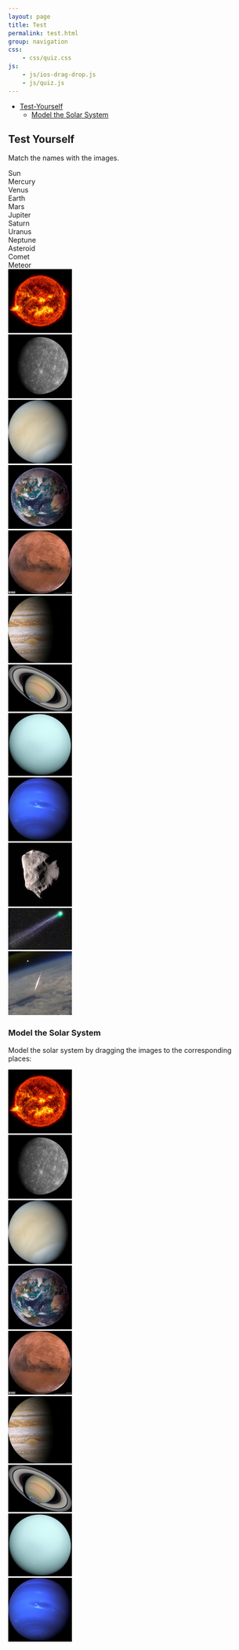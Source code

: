 ```yaml
---
layout: page
title: Test
permalink: test.html
group: navigation
css:
    - css/quiz.css
js:
    - js/ios-drag-drop.js
    - js/quiz.js
---
```


* [Test-Yourself](#test-yourself)
  * [Model the Solar System](#model-the-solar-system)

## Test Yourself
Match the names with the images.

<script>
window.onload = function init() {
    // Quizzes have to be in order to match with answerers.
    //
    // config = { // default values
    //     trailMode: false,
    //     alertResult: true,
    //     randomDestination: true,
    //     infoWrong: '',
    //     answerId: 'answerDiv', // needs to be unique
    //     questionId: 'questionDiv', // needs to be unique
    //     answerItems: '.dragDropSmallBox',
    //     destinationClass: 'destinationBox',
    // };
    var quiz1 = new DragDropQuiz({
        trailMode: false,
        alertResult: true,
        infoWrong: 'You can catch-up on the Solar System <a href="solar-system.html">here</a> and small bodies <a href="small-bodies.html">here</a>',
        answerId: 'answerDiv1',
        questionId: 'questionDiv1',
    });
    var quiz2 = new DragDropQuiz({
        trailMode: false,
        alertResult: true,
        randomDestination: false,
        infoWrong: 'You can catch-up on the Solar System <a href="solar-system.html">here</a>.',
        answerId: 'answerDiv2',
        questionId: 'questionDiv2',
        answerItems: '.draggable',
        destinationClass: 'destinationBox',
    });
};

var iosDragDropShim = { enableEnterLeave: true };
</script>

<div id="overlay" onclick='showNotice()'></div>

<div class="dragScriptContainer">
    <div id="answerDiv1">
        <div class="dragDropSmallBox">Sun</div>
        <div class="dragDropSmallBox">Mercury</div>
        <div class="dragDropSmallBox">Venus</div>
        <div class="dragDropSmallBox">Earth</div>
        <div class="dragDropSmallBox">Mars</div>
        <div class="dragDropSmallBox">Jupiter</div>
        <div class="dragDropSmallBox">Saturn</div>
        <div class="dragDropSmallBox">Uranus</div>
        <div class="dragDropSmallBox">Neptune</div>
        <div class="dragDropSmallBox">Asteroid</div>
        <div class="dragDropSmallBox">Comet</div>
        <div class="dragDropSmallBox">Meteor</div>
    </div>
    <div id="questionDiv1">
        <div class="col">
            <div class="imgContainer"><img src="img/130/sun.jpg" alt="Our Sun"></div>
            <div class="destinationBox"></div>
        </div>
        <div class="col">
            <div class="imgContainer"><img src="img/130/mercury.jpg" alt="Mercury"></div>
            <div class="destinationBox"></div>
        </div>
        <div class="col">
            <div class="imgContainer"><img src="img/130/venus.jpg" alt="Venus"></div>
            <div class="destinationBox"></div>
        </div>
        <div class="col">
            <div class="imgContainer"><img src="img/130/earth.jpg" alt="Earth"></div>
            <div class="destinationBox"></div>
        </div>
        <div class="col">
            <div class="imgContainer"><img src="img/130/mars.jpg" alt="Mars"></div>
            <div class="destinationBox"></div>
        </div>
        <div class="col">
            <div class="imgContainer"><img src="img/130/jupiter.jpg" alt="Jupiter"></div>
            <div class="destinationBox"></div>
        </div>
        <div class="col">
            <div class="imgContainer"><img src="img/130/saturn.jpg" alt="Saturn"></div>
            <div class="destinationBox"></div>
        </div>
        <div class="col">
            <div class="imgContainer"><img src="img/130/uranus.jpg" alt="Uranus"></div>
            <div class="destinationBox"></div>
        </div>
        <div class="col">
            <div class="imgContainer"><img src="img/130/neptune.jpg" alt="Neptune"></div>
            <div class="destinationBox"></div>
        </div>
        <div class="col">
            <div class="imgContainer"><img src="img/130/asteroid.jpg" alt="Asteroid"></div>
            <div class="destinationBox"></div>
        </div>
        <div class="col">
            <div class="imgContainer"><img src="img/130/comet.jpg" alt="Comet"></div>
            <div class="destinationBox"></div>
        </div>
        <div class="col">
            <div class="imgContainer"><img src="img/130/ISS-meteor.jpg" alt="Meteor"></div>
            <div class="destinationBox"></div>
        </div>
    </div>
</div>

### Model the Solar System
Model the solar system by dragging the images to the corresponding places:

<div class="dragScriptContainer">
    <div id="answerDiv2">
        <div class="draggable"><img src="img/130/sun.jpg" alt="Our Sun"></div>
        <div class="draggable"><img src="img/130/mercury.jpg" alt="Mercury"></div>
        <div class="draggable"><img src="img/130/venus.jpg" alt="Venus"></div>
        <div class="draggable"><img src="img/130/earth.jpg" alt="Earth"></div>
        <div class="draggable"><img src="img/130/mars.jpg" alt="Mars"></div>
        <div class="draggable"><img src="img/130/jupiter.jpg" alt="Jupiter"></div>
        <div class="draggable"><img src="img/130/saturn.jpg" alt="Saturn"></div>
        <div class="draggable"><img src="img/130/uranus.jpg" alt="Uranus"></div>
        <div class="draggable"><img src="img/130/neptune.jpg" alt="Neptune"></div>
    </div>
    <div id="questionDiv2">
        <div id="p1" class="destinationBox"></div>
        <div id="p2" class="destinationBox"></div>
        <div id="p3" class="destinationBox"></div>
        <div id="p4" class="destinationBox"></div>
        <div id="p5" class="destinationBox"></div>
        <div id="p6" class="destinationBox"></div>
        <div id="p7" class="destinationBox"></div>
        <div id="p8" class="destinationBox"></div>
        <div id="p9" class="destinationBox"></div>
    </div>
</div>
